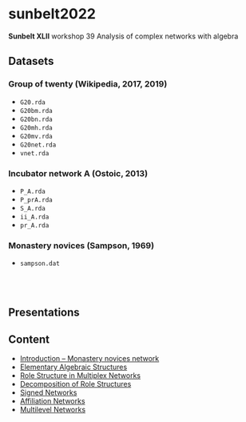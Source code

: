 # sunbelt2022
**Sunbelt XLII** workshop 39 Analysis of complex networks with algebra

## Datasets

### Group of twenty (Wikipedia, 2017, 2019) 
* `G20.rda` 
* `G20bm.rda` 
* `G20bn.rda` 
* `G20mh.rda` 
* `G20mv.rda` 
* `G20net.rda` 
* `vnet.rda`

### Incubator network A (Ostoic, 2013)
* `P_A.rda` 
* `P_prA.rda` 
* `S_A.rda` 
* `ii_A.rda` 
* `pr_A.rda` 

### Monastery novices (Sampson, 1969)
* `sampson.dat` 

<br><br>

## Presentations

## Content

* [Introduction – Monastery novices network](https://htmlpreview.github.io/?https://github.com/mplex/sunbelt2022/blob/main/html/Intro_plotting.html)
* [Elementary Algebraic Structures](https://htmlpreview.github.io/?https://github.com/mplex/sunbelt2022/blob/main/html/Algebraic_structures.html)
* [Role Structure in Multiplex Networks](https://htmlpreview.github.io/?https://github.com/mplex/sunbelt2022/blob/main/html/Role_structures.html)
* [Decomposition of Role Structures](https://htmlpreview.github.io/?https://github.com/mplex/sunbelt2022/blob/main/html/Decomposition.html)
* [Signed Networks](https://htmlpreview.github.io/?https://github.com/mplex/sunbelt2022/blob/main/html/Signed_networks.html)
* [Affiliation Networks](https://htmlpreview.github.io/?https://github.com/mplex/sunbelt2022/blob/main/html/Affiliation_networks.html)
* [Multilevel Networks](https://htmlpreview.github.io/?https://github.com/mplex/sunbelt2022/blob/main/html/Multilevel_networks.html)

